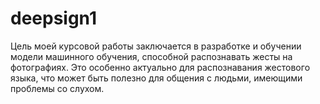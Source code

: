 # deepsign1
Цель моей курсовой работы заключается в разработке и обучении модели машинного обучения, способной распознавать жесты на фотографиях. Это особенно актуально для распознавания жестового языка, что может быть полезно для общения с людьми, имеющими проблемы со слухом. 
